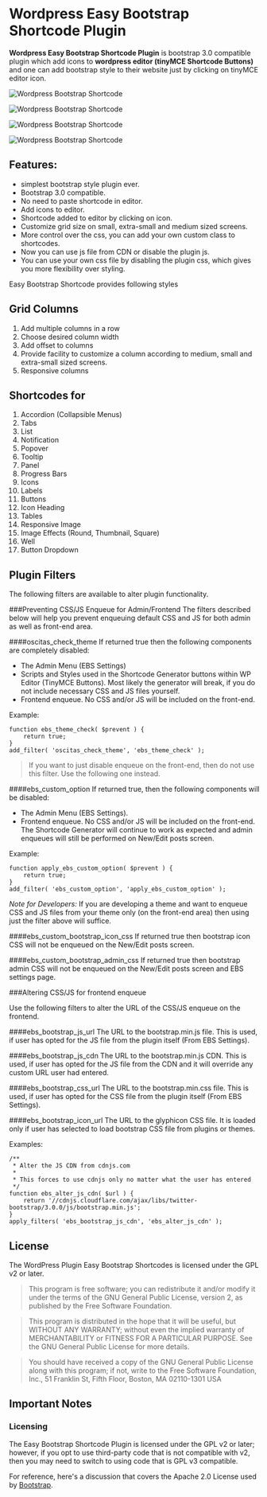 # Wordpress Easy Bootstrap Shortcode Plugin

**Wordpress Easy Bootstrap Shortcode Plugin** is bootstrap 3.0 compatible plugin which add icons to **wordpress editor (tinyMCE Shortcode Buttons)** and one can add bootstrap style to their website just by clicking on tinyMCE  editor icon.

![Wordpress Bootstrap Shortcode](https://lh5.googleusercontent.com/-8bTnKlHff2g/UlJohqD8eUI/AAAAAAAACmM/LbQoznWWILo/s576/screenshot-1.png)

![Wordpress Bootstrap Shortcode](https://lh3.googleusercontent.com/-yxDp2JbZ-TU/UlJohjgOc0I/AAAAAAAACmE/XdYBbEhzBM0/s576/screenshot-2.png)

![Wordpress Bootstrap Shortcode](https://lh3.googleusercontent.com/-gJbLsdkEbio/UlJpHW7nbRI/AAAAAAAACm4/yNO9N0xA6EU/h120/template-4.png)

![Wordpress Bootstrap Shortcode](https://lh4.googleusercontent.com/-sxZvHGySIew/UlJpGVqQaJI/AAAAAAAACmo/GwSSklHl778/h120/template-2.png)

## Features:

* simplest bootstrap style plugin ever.
* Bootstrap 3.0 compatible.
* No need to paste shortcode in editor.
* Add icons to editor.
* Shortcode added to editor by clicking on icon.
* Customize grid size on small, extra-small and medium sized screens.
* More control over the css, you can add your own custom class to shortcodes.
* Now you can use js file from CDN or disable the plugin js.
* You can use your own css file by disabling the plugin css, which gives you more flexibility over styling.


Easy Bootstrap Shortcode provides following styles

## Grid Columns
1. Add multiple columns in a row
2. Choose desired column width
3. Add offset to columns
4. Provide facility to customize a column according to medium, small and extra-small sized screens.
5. Responsive columns

## Shortcodes for

1. Accordion (Collapsible Menus)
2. Tabs
3. List
4. Notification
5. Popover
6. Tooltip
7. Panel
8. Progress Bars
9. Icons
10. Labels
11. Buttons
12. Icon Heading
13. Tables
14. Responsive Image
15. Image Effects (Round, Thumbnail, Square)
16. Well
17. Button Dropdown

## Plugin Filters
The following filters are available to alter plugin functionality.

###Preventing CSS/JS Enqueue for Admin/Frontend
The filters described below will help you prevent enqueuing default CSS and JS for both admin as well as front-end area.

####oscitas_check_theme
If returned true then the following components are completely disabled:
* The Admin Menu (EBS Settings)
* Scripts and Styles used in the Shortcode Generator buttons within WP Editor (TinyMCE Buttons). Most likely the generator will break, if you do not include necessary CSS and JS files yourself.
* Frontend enqueue. No CSS and/or JS will be included on the front-end.

Example:
```
function ebs_theme_check( $prevent ) {
	return true;
}
add_filter( 'oscitas_check_theme', 'ebs_theme_check' );
```
> If you want to just disable enqueue on the front-end, then do not use this filter. Use the following one instead.

####ebs_custom_option
If returned true, then the following components will be disabled:
* The Admin Menu (EBS Settings).
* Frontend enqueue. No CSS and/or JS will be included on the front-end.
The Shortcode Generator will continue to work as expected and admin enqueues will still be performed on New/Edit posts screen.

Example:
```
function apply_ebs_custom_option( $prevent ) {
	return true;
}
add_filter( 'ebs_custom_option', 'apply_ebs_custom_option' );
```

*Note for Developers:* If you are developing a theme and want to enqueue CSS and JS files from your theme only (on the front-end area) then using just the filter above will suffice.

####ebs_custom_bootstrap_icon_css
If returned true then bootstrap icon CSS will not be enqueued on the New/Edit posts screen.

####ebs_custom_bootstrap_admin_css
If returned true then bootstrap admin CSS will not be enqueued on the New/Edit posts screen and EBS settings page.

###Altering CSS/JS for frontend enqueue

Use the following filters to alter the URL of the CSS/JS enqueue on the frontend.

####ebs_bootstrap_js_url
The URL to the bootstrap.min.js file.
This is used, if user has opted for the JS file from the plugin itself (From EBS Settings).

####ebs_bootstrap_js_cdn
The URL to the bootstrap.min.js CDN.
This is used, if user has opted for the JS file from the CDN and it will override any custom URL user had entered.

####ebs_bootstrap_css_url
The URL to the bootstrap.min.css file.
This is used, if user has opted for the CSS file from the plugin itself (From EBS Settings).

####ebs_bootstrap_icon_url
The URL to the glyphicon CSS file. It is loaded only if user has selected to load bootstrap CSS file from plugins or themes.

Examples:

```
/**
 * Alter the JS CDN from cdnjs.com
 *
 * This forces to use cdnjs only no matter what the user has entered
 */
function ebs_alter_js_cdn( $url ) {
	return '//cdnjs.cloudflare.com/ajax/libs/twitter-bootstrap/3.0.0/js/bootstrap.min.js';
}
apply_filters( 'ebs_bootstrap_js_cdn', 'ebs_alter_js_cdn' );
```

## License
The WordPress Plugin Easy Bootstrap Shortcodes is licensed under the GPL v2 or later.

> This program is free software; you can redistribute it and/or modify it under the terms of the GNU General Public License, version 2, as published by the Free Software Foundation.

> This program is distributed in the hope that it will be useful, but WITHOUT ANY WARRANTY; without even the implied warranty of MERCHANTABILITY or FITNESS FOR A PARTICULAR PURPOSE. See the GNU General Public License for more details.

> You should have received a copy of the GNU General Public License along with this program; if not, write to the Free Software Foundation, Inc., 51 Franklin St, Fifth Floor, Boston, MA 02110-1301 USA

## Important Notes

### Licensing
The Easy Bootstrap Shortcode Plugin is licensed under the GPL v2 or later; however, if you opt to use third-party code that is not compatible with v2, then you may need to switch to using code that is GPL v3 compatible.

For reference, here's a discussion that covers the Apache 2.0 License used by [Bootstrap](http://www.getbootstrap.com/).
